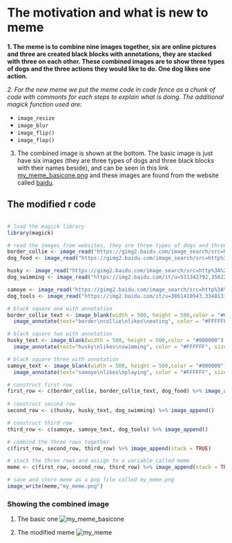 # The motivation and what is new to meme

**1. The meme is to combine nine images together, six are online pictures and three are created black blocks with annotations, they are stacked with three on each other. These combined images are to show three types of dogs and the three actions they would like to do. One dog likes one action.**

*2. For the new meme we put the meme code in code fence as a chunk of code with commonts for each steps to explain what is doing. The additional magick function used are:*
* ```image_resize```
* ```image_blur```
* ```image_flip()```
* ```image_flop()```

3. The combined image is shown at the bottom. The basic image is just have six images (they are three types of dogs and three black blocks with their names beside), and can be seen in this link [my_meme_basicone.png](https://github.com/HOU-DTer/stats220/blob/main/my_meme_basicone.png) and these images are found from the website called [baidu](https://www.baidu.com/).

## The modified r code
```r

# load the magick library
library(magick)

# read the images from websites, they are three types of dogs and three types of things they would like to do.
border_collie <- image_read("https://gimg2.baidu.com/image_search/src=http%3A%2F%2Fimg9.chongwu.cc%2Fd%2Ffile%2Fbianmu%2F201310%2F575f08c38b70112377e367a689330b89.jpg&refer=http%3A%2F%2Fimg9.chongwu.cc&app=2002&size=f9999,10000&q=a80&n=0&g=0n&fmt=auto?sec=1649661126&t=6dbf69f1851e03cb2e00b9883d1fc35d") %>% image_scale(500)
dog_food <- image_read("https://gimg2.baidu.com/image_search/src=http%3A%2F%2Fimg.xiaokeai.com%2Fuploadfile%2F2020%2F0921%2F20200921034257842.jpg&refer=http%3A%2F%2Fimg.xiaokeai.com&app=2002&size=f9999,10000&q=a80&n=0&g=0n&fmt=auto?sec=1650339472&t=2be30ccce23db8d58fec269075e706a5") %>% image_resize("500x500") %>% image_blur(10,5)

husky <- image_read("https://gimg2.baidu.com/image_search/src=http%3A%2F%2Feuro-premium.cn%2Fsites%2Fdefault%2Ffiles%2F2017%2F06%2F2017-06-13-020.jpg&refer=http%3A%2F%2Feuro-premium.cn&app=2002&size=f9999,10000&q=a80&n=0&g=0n&fmt=auto?sec=1649660953&t=8f62cdd991fac0a04bde4383b0e4d061") %>% image_scale(500)
dog_swimming <- image_read("https://img2.baidu.com/it/u=531342792,3502212661&fm=253&fmt=auto&app=138&f=JPEG?w=452&h=300") %>% image_resize("500x500") %>% image_flip()

samoye <- image_read("https://gimg2.baidu.com/image_search/src=http%3A%2F%2Fwww.quchong.cn%2Fuploads%2F210531%2F106-210531135635D3.jpg&refer=http%3A%2F%2Fwww.quchong.cn&app=2002&size=f9999,10000&q=a80&n=0&g=0n&fmt=auto?sec=1649660942&t=6dd404ce9bad23cf212823b30299c1e7") %>% image_scale(500)
dog_tools <- image_read("https://img2.baidu.com/it/u=3861410943,3348131614&fm=253&fmt=auto&app=138&f=JPEG?w=652&h=500") %>% image_resize("500x500") %>% image_flop()

# black square one with annotation
border_collie_text <- image_blank(width = 500, height = 500,color = "#000000") %>% 
  image_annotate(text="border\ncollie\nlikes\neating", color = "#FFFFFF", size = 80, font = "Impact", gravity="center")

# black square two with annotation
husky_text <- image_blank(width = 500, height = 500,color = "#000000") %>% 
  image_annotate(text="husky\nlikes\nswimming", color = "#FFFFFF", size = 80, font = "Impact", gravity="center")

# black square three with annotation
samoye_text <- image_blank(width = 500, height = 500,color = "#000000") %>% 
  image_annotate(text="samoye\nlikes\nplaying", color = "#FFFFFF", size = 80, font = "Impact", gravity="center")

# construct first row
first_row <- c(border_collie, border_collie_text, dog_food) %>% image_append()
  
# construct second row  
second_row <- c(husky, husky_text, dog_swimming) %>% image_append()

# construct third row  
third_row <- c(samoye, samoye_text, dog_tools) %>% image_append()

# combind the three rows together
c(first_row, second_row, third_row) %>% image_append(stack = TRUE)

# stack the three rows and assign to a variable called meme
meme <- c(first_row, second_row, third_row) %>% image_append(stack = TRUE)

# save and store meme as a png file called my_meme.png
image_write(meme,"my_meme.png")

```

### Showing the combined image
1. The basic one
![my_meme_basicone](https://user-images.githubusercontent.com/70314010/159153352-59eb3a15-1965-4d1e-a7d9-6ef6b5ff369a.png)

2. The modified meme 
![my_meme](https://user-images.githubusercontent.com/70314010/159152675-e46ed72a-04ba-4d67-be68-6a57e8de9d72.png)

